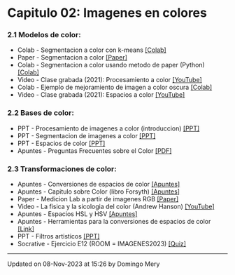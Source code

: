 
# Capitulo 02: Imagenes en colores
### 2.1 Modelos de color:
* Colab - Segmentacion a color con k-means [[Colab]](https://colab.research.google.com/drive/1fOO0N4TUTVuWZlhHvgJZDloVMXe445KE)
* Paper - Segmentacion a color [[Paper]](https://github.com/domingomery/imagenes/blob/master/clases/Cap02_Color/presentations/IMG02_ColorSegmentation_Paper.pdf)
* Colab - Segmentacion a color usando metodo de paper (Python) [[Colab]](https://colab.research.google.com/drive/1CiPBYICHR4z0F84IQDBS956mJkbe5EJV)
* Video - Clase grabada (2021): Procesamiento a color [[YouTube]](https://youtu.be/dB-KOF10Dvc)
* Colab - Ejemplo de mejoramiento de imagen a color oscura [[Colab]](https://colab.research.google.com/drive/1cSjA9nThCXbuO2zb97zJpcMP8sqNAqE8)
* Video - Clase grabada (2021): Espacios a color [[YouTube]](https://youtu.be/3SlAxUdN1xc)
### 2.2 Bases de color:
* PPT - Procesamiento de imagenes a color (introduccion) [[PPT]](https://github.com/domingomery/imagenes/blob/master/clases/Cap02_Color/presentations/IMG02_Introduccion.pptx)
* PPT - Segmentacion de imagenes a color [[PPT]](https://github.com/domingomery/imagenes/blob/master/clases/Cap02_Color/presentations/IMG02_Segmentacion.pptx)
* PPT - Espacios de color [[PPT]](https://github.com/domingomery/imagenes/blob/master/clases/Cap02_Color/presentations/IMG02_ColorSpaces.pptx)
* Apuntes - Preguntas Frecuentes sobre el Color [[PDF]](https://github.com/domingomery/imagenes/blob/master/clases/Cap02_Color/presentations/IMG02_ColorFAQ.pdf)
### 2.3 Transformaciones de color:
* Apuntes - Conversiones de espacios de color [[Apuntes]](https://github.com/domingomery/imagenes/blob/master/clases/Cap02_Color/presentations/IMG02_ColourSpaceConversions.pdf)
* Apuntes - Capitulo sobre Color (libro Forsyth) [[Apuntes]](https://github.com/domingomery/imagenes/blob/master/clases/Cap02_Color/presentations/IMG02_CapituloColor_Forsyth.pdf)
* Paper - Medicion Lab a partir de imagenes RGB [[Paper]](https://github.com/domingomery/imagenes/blob/master/clases/Cap02_Color/presentations/IMG02_ColorMeasurementLab_Paper.pdf)
* Video - La fisica y la sicologia del color (Andrew Hanson) [[YouTube]](https://youtu.be/af78RPi6ayE)
* Apuntes - Espacios HSL y HSV [[Apuntes]](https://github.com/domingomery/imagenes/blob/master/clases/Cap02_Color/presentations/IMG02_HSx_ColorSpace.pdf)
* Apuntes - Herramientas para la conversiones de espacios de color [[Link]](http://brucelindbloom.com)
* PPT - Filtros artisticos [[PPT]](https://github.com/domingomery/imagenes/blob/master/clases/Cap02_Color/presentations/IMG02_ArtisticFilters.pptx)
* Socrative - Ejercicio E12 (ROOM = IMAGENES2023) [[Quiz]](http://www.socrative.com)
---


Updated on 08-Nov-2023 at 15:26 by Domingo Mery
